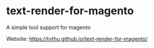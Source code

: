 # text-render-for-magento
A simple tool support for magento

Website: https://tvthu.github.io/text-render-for-magento/

